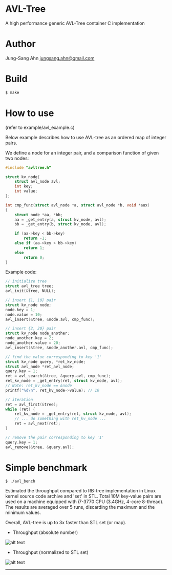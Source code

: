 AVL-Tree
========
A high performance generic AVL-Tree container C implementation

Author
======
Jung-Sang Ahn <jungsang.ahn@gmail.com>

Build
=====
```sh
$ make
```

How to use
==========
(refer to example/avl_example.c)

Below example describes how to use AVL-tree as an ordered map of integer pairs.

We define a node for an integer pair, and a comparison function of given two nodes:
```C
#include "avltree.h"

struct kv_node{
    struct avl_node avl;
    int key;
    int value;
};

int cmp_func(struct avl_node *a, struct avl_node *b, void *aux)
{
    struct node *aa, *bb;
    aa = _get_entry(a, struct kv_node, avl);
    bb = _get_entry(b, struct kv_node, avl);

    if (aa->key < bb->key)
        return -1;
    else if (aa->key > bb->key)
        return 1;
    else
        return 0;
}
```

Example code:
```C
// initialize tree
struct avl_tree tree;
avl_init(&tree, NULL);

// insert {1, 10} pair
struct kv_node node;
node.key = 1;
node.value = 10;
avl_insert(&tree, &node.avl, cmp_func);

// insert {2, 20} pair
struct kv_node node_another;
node_another.key = 2;
node_another.value = 20;
avl_insert(&tree, &node_another.avl, cmp_func);

// find the value corresponding to key '1'
struct kv_node query, *ret_kv_node;
struct avl_node *ret_avl_node;
query.key = 1;
ret = avl_search(&tree, &query.avl, cmp_func);
ret_kv_node = _get_entry(ret, struct kv_node, avl);
// Note: ret_kv_node == &node
printf("%d\n", ret_kv_node->value); // 10

// iteration
ret = avl_first(&tree);
while (ret) {
	ret_kv_node = _get_entry(ret, struct kv_node, avl);
	// ... do something with ret_kv_node ...
	ret = avl_next(ret);
}

// remove the pair corresponding to key '1'
query.key = 1;
avl_remove(&tree, &query.avl);
```

Simple benchmark
================
```Sh
$ ./avl_bench
```

Estimated the throughput compared to RB-tree implementation in Linux kernel source code archive and 'set' in STL. Total 10M key-value pairs are used on a machine equipped with i7-3770 CPU (3.4GHz, 4-core 8-thread). The results are averaged over 5 runs, discarding the maximum and the minimum values.

Overall, AVL-tree is up to 3x faster than STL set (or map).

* Throughput (absolute number)

![alt text](https://cloud.githubusercontent.com/assets/5001031/22307365/87d21794-e2f7-11e6-8515-b4b6bea1af3d.png "Throughput")

* Throughput (normalized to STL set)

![alt text](https://cloud.githubusercontent.com/assets/5001031/22307367/8a378e9c-e2f7-11e6-8127-7ebef53147b1.png "Normalized Throughput")



----------
